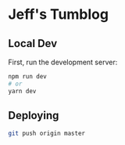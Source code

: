 # Jeff's Tumblog

## Local Dev

First, run the development server:

```bash
npm run dev
# or
yarn dev
```

## Deploying

```bash
git push origin master
```
